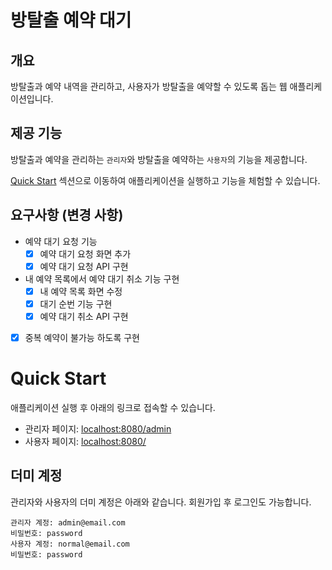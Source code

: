 # 방탈출 예약 대기

## 개요

방탈출과 예약 내역을 관리하고, 사용자가 방탈출을 예약할 수 있도록 돕는 웹 애플리케이션입니다.

## 제공 기능

방탈출과 예약을 관리하는 `관리자`와 방탈출을 예약하는 `사용자`의 기능을 제공합니다.

[Quick Start](#quick-start) 섹션으로 이동하여 애플리케이션을 실행하고 기능을 체험할 수 있습니다.

## 요구사항 (변경 사항)

- 예약 대기 요청 기능
    - [x] 예약 대기 요청 화면 추가
    - [x] 예약 대기 요청 API 구현
- 내 예약 목록에서 예약 대기 취소 기능 구현
    - [x] 내 예약 목록 화면 수정
    - [x] 대기 순번 기능 구현
    - [x] 예약 대기 취소 API 구현
- [x] 중복 예약이 불가능 하도록 구현

# Quick Start

애플리케이션 실행 후 아래의 링크로 접속할 수 있습니다.

- 관리자 페이지: [localhost:8080/admin](http://localhost:8080/admin)
- 사용자 페이지: [localhost:8080/](http://localhost:8080/)

## 더미 계정

관리자와 사용자의 더미 계정은 아래와 같습니다. 회원가입 후 로그인도 가능합니다.

```text
관리자 계정: admin@email.com
비밀번호: password
사용자 계정: normal@email.com
비밀번호: password
```
